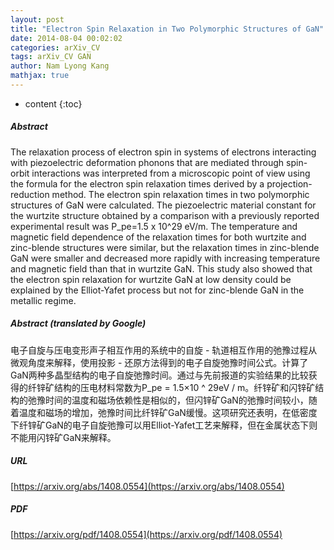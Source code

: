 ```yaml
---
layout: post
title: "Electron Spin Relaxation in Two Polymorphic Structures of GaN"
date: 2014-08-04 00:02:02
categories: arXiv_CV
tags: arXiv_CV GAN
author: Nam Lyong Kang
mathjax: true
---
```


* content
{:toc}

##### Abstract
The relaxation process of electron spin in systems of electrons interacting with piezoelectric deformation phonons that are mediated through spin-orbit interactions was interpreted from a microscopic point of view using the formula for the electron spin relaxation times derived by a projection-reduction method. The electron spin relaxation times in two polymorphic structures of GaN were calculated. The piezoelectric material constant for the wurtzite structure obtained by a comparison with a previously reported experimental result was P_pe=1.5 x 10^29 eV/m. The temperature and magnetic field dependence of the relaxation times for both wurtzite and zinc-blende structures were similar, but the relaxation times in zinc-blende GaN were smaller and decreased more rapidly with increasing temperature and magnetic field than that in wurtzite GaN. This study also showed that the electron spin relaxation for wurtzite GaN at low density could be explained by the Elliot-Yafet process but not for zinc-blende GaN in the metallic regime.

##### Abstract (translated by Google)
电子自旋与压电变形声子相互作用的系统中的自旋 - 轨道相互作用的弛豫过程从微观角度来解释，使用投影 - 还原方法得到的电子自旋弛豫时间公式。计算了GaN两种多晶型结构的电子自旋弛豫时间。通过与先前报道的实验结果的比较获得的纤锌矿结构的压电材料常数为P_pe = 1.5×10 ^ 29eV / m。纤锌矿和闪锌矿结构的弛豫时间的温度和磁场依赖性是相似的，但闪锌矿GaN的弛豫时间较小，随着温度和磁场的增加，弛豫时间比纤锌矿GaN缓慢。这项研究还表明，在低密度下纤锌矿GaN的电子自旋弛豫可以用Elliot-Yafet工艺来解释，但在金属状态下则不能用闪锌矿GaN来解释。

##### URL
[https://arxiv.org/abs/1408.0554](https://arxiv.org/abs/1408.0554)

##### PDF
[https://arxiv.org/pdf/1408.0554](https://arxiv.org/pdf/1408.0554)

